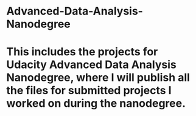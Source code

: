 # Advanced-Data-Analysis-Nanodegree

# This includes the projects for Udacity Advanced Data Analysis Nanodegree, where I will publish all the files for submitted projects I worked on during the nanodegree.
